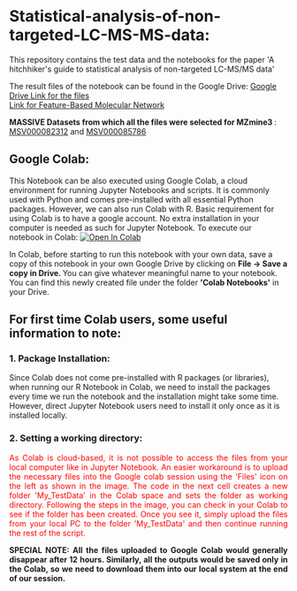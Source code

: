 # Statistical-analysis-of-non-targeted-LC-MS-MS-data:
This repository contains the test data and the notebooks for the paper 'A hitchhiker's guide to statistical analysis of non-targeted LC-MS/MS data'

The result files of the notebook can be found in the Google Drive:
[Google Drive Link for the files](https://drive.google.com/drive/folders/1qHAdvDGr9Kre0SK3AMc1Dzfu6XeFE48A?usp=sharing) <br>
[Link for Feature-Based Molecular Network](https://gnps.ucsd.edu/ProteoSAFe/status.jsp?task=cf6e14abf5604f47b28b467a513d3532) <br>

<b>MASSIVE Datasets from which all the files were selected for MZmine3 </b>: 
[MSV000082312](https://massive.ucsd.edu/ProteoSAFe/dataset.jsp?task=8a81) and [MSV000085786](https://massive.ucsd.edu/ProteoSAFe/dataset.jsp?task=c8411b76f30a4f4ca5d3e42ec13998dc) <br>


## Google Colab:
This Notebook can be also executed using Google Colab, a cloud environment for running Jupyter Notebooks and scripts. It is commonly used with Python and comes pre-installed with all essential Python packages. However, we can also run Colab with R. Basic requirement for using Colab is to have a google account. No extra installation in your computer is needed as such for Jupyter Notebook. To execute our notebook in Colab: [![Open In Colab](https://colab.research.google.com/assets/colab-badge.svg)](https://colab.research.google.com/github/Functional-Metabolomics-Lab/Statistical-analysis-of-non-targeted-LC-MSMS-data/blob/main) <br>

In Colab, before starting to run this notebook with your own data, save a copy of this notebook in your own Google Drive by clicking on <b> File &rarr; Save a copy in Drive. </b> You can give whatever meaningful name to your notebook. You can find this newly created file under the folder  <b> 'Colab Notebooks'</b> in your Drive. 

## For first time Colab users, some useful information to note:

### 1. Package Installation:
Since Colab does not come pre-installed with R packages (or libraries), when running our R Notebook in Colab, we need to install the packages every time we run the notebook and the installation might take some time. However, direct Jupyter Notebook users need to install it only once as it is installed locally.

### 2. Setting a working directory:

<p style='text-align: justify;'> <font color='red'> As Colab is cloud-based, it is not possible to access the files from your local computer like in Jupyter Notebook. An easier workaround is to upload the necessary files into the Google colab session using the 'Files' icon on the left as shown in the image. The code in the next cell creates a new folder 'My_TestData' in the Colab space and sets the folder as working directory. Following the steps in the image, you can check in your Colab to see if the folder has been created. Once you see it, simply upload the files from your local PC to the folder 'My_TestData' and then continue running the rest of the script.</font> </p>

<p style='text-align: justify;'><b>SPECIAL NOTE: All the files uploaded to Google Colab would generally disappear after 12 hours. Similarly, all the outputs would be saved only in the Colab, so we need to download them into our local system at the end of our session.</b></p> 
